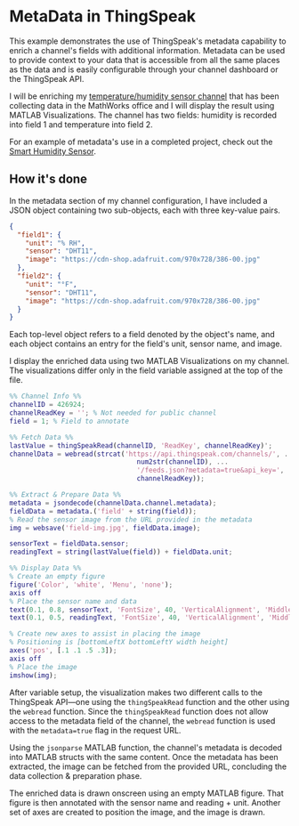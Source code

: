 # MetaData in ThingSpeak

This example demonstrates the use of ThingSpeak's metadata capability to enrich a channel's fields with additional information. Metadata can be used to provide context to your data that is accessible from all the same places as the data and is easily configurable through your channel dashboard or the ThingSpeak API.

I will be enriching my [temperature/humidity sensor channel](https://thingspeak.com/channels/426924) that has been collecting data in the MathWorks office and I will display the result using MATLAB Visualizations. The channel has two fields: humidity is recorded into field 1 and temperature into field 2.

For an example of metadata's use in a completed project, check out the [Smart Humidity Sensor](https://www.hackster.io/matlab-iot/smart-humidity-sensor-thingspeak-matlab-and-ifttt-1a8495).

## How it's done

In the metadata section of my channel configuration, I have included a JSON object containing two sub-objects, each with three key-value pairs.

```json
{
  "field1": {
    "unit": "% RH",
    "sensor": "DHT11",
    "image": "https://cdn-shop.adafruit.com/970x728/386-00.jpg"
  },
  "field2": {
    "unit": "°F",
    "sensor": "DHT11",
    "image": "https://cdn-shop.adafruit.com/970x728/386-00.jpg"
  }
}
```

Each top-level object refers to a field denoted by the object's name, and each object contains an entry for the field's unit, sensor name, and image.

I display the enriched data using two MATLAB Visualizations on my channel. The visualizations differ only in the field variable assigned at the top of the file.

```matlab
%% Channel Info %%
channelID = 426924;
channelReadKey = ''; % Not needed for public channel
field = 1; % Field to annotate

%% Fetch Data %%
lastValue = thingSpeakRead(channelID, 'ReadKey', channelReadKey)';
channelData = webread(strcat('https://api.thingspeak.com/channels/', ...
                                num2str(channelID), ...
                                '/feeds.json?metadata=true&api_key=', ...
                                channelReadKey));

%% Extract & Prepare Data %%
metadata = jsondecode(channelData.channel.metadata);
fieldData = metadata.('field' + string(field));
% Read the sensor image from the URL provided in the metadata
img = websave('field-img.jpg', fieldData.image);

sensorText = fieldData.sensor;
readingText = string(lastValue(field)) + fieldData.unit;

%% Display Data %%
% Create an empty figure
figure('Color', 'white', 'Menu', 'none');
axis off
% Place the sensor name and data
text(0.1, 0.8, sensorText, 'FontSize', 40, 'VerticalAlignment', 'Middle');
text(0.1, 0.5, readingText, 'FontSize', 40, 'VerticalAlignment', 'Middle');

% Create new axes to assist in placing the image
% Positioning is [bottomLeftX bottomLeftY width height]
axes('pos', [.1 .1 .5 .3]);
axis off
% Place the image
imshow(img);
```

After variable setup, the visualization makes two different calls to the ThingSpeak API—one using the `thingSpeakRead` function and the other using the `webread` function. Since the `thingSpeakRead` function does not allow access to the metadata field of the channel, the `webread` function is used with the `metadata=true` flag in the request URL.

Using the `jsonparse` MATLAB function, the channel's metadata is decoded into MATLAB structs with the same content. Once the metadata has been extracted, the image can be fetched from the provided URL, concluding the data collection & preparation phase.

The enriched data is drawn onscreen using an empty MATLAB figure. That figure is then annotated with the sensor name and reading + unit. Another set of axes are created to position the image, and the image is drawn.